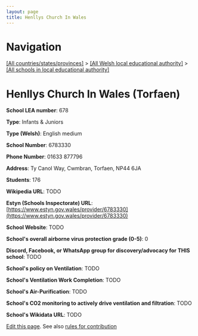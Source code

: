 ```yaml
---
layout: page
title: Henllys Church In Wales
---
```

# Navigation

[[All countries/states/provinces]](../../..) > [[All Welsh local educational authority]](../..) > [[All schools in local educational authority]](..)

# Henllys Church In Wales (Torfaen)

**School LEA number**: 678

**Type**: Infants & Juniors

**Type (Welsh)**: English medium

**School Number**: 6783330

**Phone Number**: 01633 877796

**Address**: Ty Canol Way, Cwmbran, Torfaen, NP44 6JA

**Students**: 176

**Wikipedia URL**: TODO

**Estyn (Schools Inspectorate) URL**: [https://www.estyn.gov.wales/provider/6783330](https://www.estyn.gov.wales/provider/6783330)

**School Website**: TODO

**School's overall airborne virus protection grade (0-5)**: 0

**Discord, Facebook, or WhatsApp group for discovery/advocacy for THIS school**: TODO

**School's policy on Ventilation**: TODO

**School's Ventilation Work Completion**: TODO

**School's Air-Purification**: TODO

**School's CO2 monitoring to actively drive ventilation and filtration**: TODO

**School's Wikidata URL**: TODO




[Edit this page](https://github.com/ventilate-schools/Wales/edit/prif/./Torfaen/Henllys_Church_In_Wales.md). See also [rules for contribution](../../../contribution-rules/)